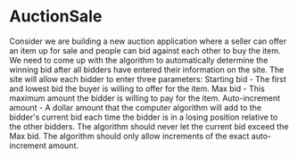 # AuctionSale

Consider we are building a new auction application where a seller can offer an item up for sale and people can bid against each other to buy the item. We need to come up with the algorithm to automatically determine the winning bid after all bidders have entered their information on the site. 
The site will allow each bidder to enter three parameters: 
Starting bid - The first and lowest bid the buyer is willing to offer for the item. 
Max bid - This maximum amount the bidder is willing to pay for the item. 
Auto-increment amount - A dollar amount that the computer algorithm will add to the bidder's current bid each time the bidder is in a losing position relative to the other bidders. 
The algorithm should never let the current bid exceed the Max bid. The algorithm should only allow increments of the exact auto-increment amount.